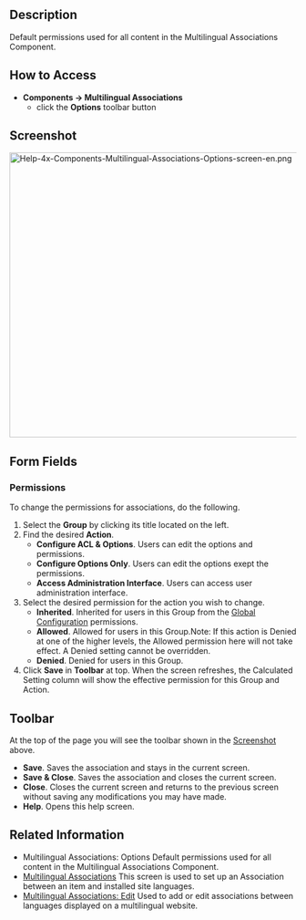 <!-- Filename: Help4.x:Multilingual_Associations:_Options / Display title: Multilingual Associations: Options -->

## Description

Default permissions used for all content in the Multilingual
Associations Component.

## How to Access

- **Components **→** Multilingual Associations**
  - click the **Options** toolbar button

## Screenshot

<img
src="https://docs.joomla.org/images/thumb/4/41/Help-4x-Components-Multilingual-Associations-Options-screen-en.png/800px-Help-4x-Components-Multilingual-Associations-Options-screen-en.png"
decoding="async"
srcset="https://docs.joomla.org/images/thumb/4/41/Help-4x-Components-Multilingual-Associations-Options-screen-en.png/1200px-Help-4x-Components-Multilingual-Associations-Options-screen-en.png 1.5x, https://docs.joomla.org/images/thumb/4/41/Help-4x-Components-Multilingual-Associations-Options-screen-en.png/1600px-Help-4x-Components-Multilingual-Associations-Options-screen-en.png 2x"
data-file-width="2720" data-file-height="1700" width="800" height="500"
alt="Help-4x-Components-Multilingual-Associations-Options-screen-en.png" />

## Form Fields

### Permissions

To change the permissions for associations, do the following.

1.  Select the **Group** by clicking its title located on the left.
2.  Find the desired **Action**.
    - **Configure ACL & Options**. Users can edit the options and
      permissions.
    - **Configure Options Only**. Users can edit the options exept the
      permissions.
    - **Access Administration Interface**. Users can access user
      administration interface.
3.  Select the desired permission for the action you wish to change.
    - **Inherited**. Inherited for users in this Group from the [Global
      Configuration](https://docs.joomla.org/Help4.x:Site_Global_Configuration/en#permissions "Help4.x:Site Global Configuration/en")
      permissions.
    - **Allowed**. Allowed for users in this Group.Note: If this action
      is Denied at one of the higher levels, the Allowed permission here
      will not take effect. A Denied setting cannot be overridden.
    - **Denied**. Denied for users in this Group.
4.  Click **Save** in **Toolbar** at top. When the screen refreshes, the
    Calculated Setting column will show the effective permission for
    this Group and Action.

## Toolbar

At the top of the page you will see the toolbar shown in the
[Screenshot](#screenshot) above.

- **Save**. Saves the association and stays in the current screen.
- **Save & Close**. Saves the association and closes the current screen.
- **Close**. Closes the current screen and returns to the previous
  screen without saving any modifications you may have made.
- **Help**. Opens this help screen.

## Related Information

- <span class="mw-selflink selflink">Multilingual Associations: Options</span> Default permissions used for all content in the Multilingual Associations Component.
- [Multilingual Associations](https://docs.joomla.org/Help4.x:Multilingual_Associations/en "Help4.x:Multilingual Associations/en") This screen is used to set up an Association between an item and installed site languages.
- [Multilingual Associations: Edit](https://docs.joomla.org/Help4.x:Multilingual_Associations:_Edit/en "Help4.x:Multilingual Associations: Edit/en") Used to add or edit associations between languages displayed on a multilingual website.
